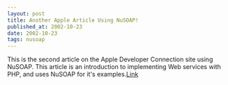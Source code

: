 ```yaml
---
layout: post
title: Another Apple Article Using NuSOAP!
published_at: 2002-10-23
date: 2002-10-23
tags: nusoap
---
```


This is the second article on the Apple Developer Connection site using NuSOAP. This article is an introduction to implementing Web services with PHP, and uses NuSOAP for it's examples.[Link](http://developer.apple.com/internet/webservices/soapphp.html)  